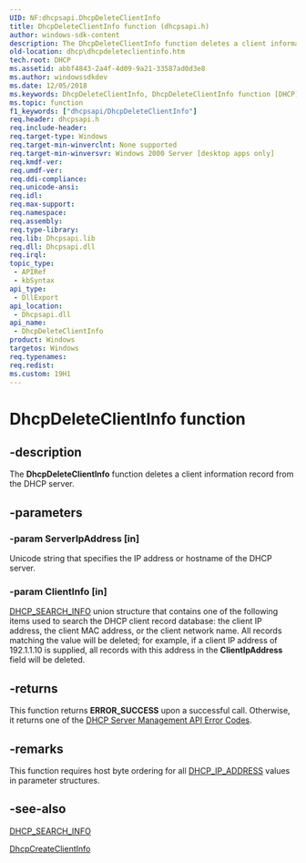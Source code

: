 ```yaml
---
UID: NF:dhcpsapi.DhcpDeleteClientInfo
title: DhcpDeleteClientInfo function (dhcpsapi.h)
author: windows-sdk-content
description: The DhcpDeleteClientInfo function deletes a client information record from the DHCP server.
old-location: dhcp\dhcpdeleteclientinfo.htm
tech.root: DHCP
ms.assetid: abbf4843-2a4f-4d09-9a21-33587ad0d3e8
ms.author: windowssdkdev
ms.date: 12/05/2018
ms.keywords: DhcpDeleteClientInfo, DhcpDeleteClientInfo function [DHCP], dhcp.dhcpdeleteclientinfo, dhcpsapi/DhcpDeleteClientInfo
ms.topic: function
f1_keywords: ["dhcpsapi/DhcpDeleteClientInfo"]
req.header: dhcpsapi.h
req.include-header: 
req.target-type: Windows
req.target-min-winverclnt: None supported
req.target-min-winversvr: Windows 2000 Server [desktop apps only]
req.kmdf-ver: 
req.umdf-ver: 
req.ddi-compliance: 
req.unicode-ansi: 
req.idl: 
req.max-support: 
req.namespace: 
req.assembly: 
req.type-library: 
req.lib: Dhcpsapi.lib
req.dll: Dhcpsapi.dll
req.irql: 
topic_type:
 - APIRef
 - kbSyntax
api_type:
 - DllExport
api_location:
 - Dhcpsapi.dll
api_name:
 - DhcpDeleteClientInfo
product: Windows
targetos: Windows
req.typenames: 
req.redist: 
ms.custom: 19H1
---
```


# DhcpDeleteClientInfo function


## -description


The <b>DhcpDeleteClientInfo</b> function deletes a client information record from the DHCP server.


## -parameters




### -param ServerIpAddress [in]

Unicode string that specifies the IP address or hostname of the DHCP server.


### -param ClientInfo [in]


<a href="https://docs.microsoft.com/previous-versions/windows/desktop/api/dhcpsapi/ns-dhcpsapi-_dhcp_client_search_info">DHCP_SEARCH_INFO</a> union structure that contains one of the following items used to search the DHCP client record database: the client IP address, the client MAC address, or the client network name. All records matching the value will be deleted; for example, if a client IP address of 192.1.1.10 is supplied, all records with this address in the <b>ClientIpAddress</b> field will be deleted.


## -returns



This function returns <b>ERROR_SUCCESS</b> upon a successful call. Otherwise, it returns one of the <a href="https://docs.microsoft.com/previous-versions/windows/desktop/dhcp/dhcp-server-management-api-error-codes">DHCP Server Management API Error Codes</a>.




## -remarks



This function requires host byte ordering for all <a href="https://docs.microsoft.com/previous-versions/windows/desktop/dhcp/dhcp-server-management-type-definitions">DHCP_IP_ADDRESS</a> values in parameter structures.




## -see-also




<a href="https://docs.microsoft.com/previous-versions/windows/desktop/api/dhcpsapi/ns-dhcpsapi-_dhcp_client_search_info">DHCP_SEARCH_INFO</a>



<a href="https://docs.microsoft.com/previous-versions/windows/desktop/api/dhcpsapi/nf-dhcpsapi-dhcpcreateclientinfo">DhcpCreateClientInfo</a>
 

 

